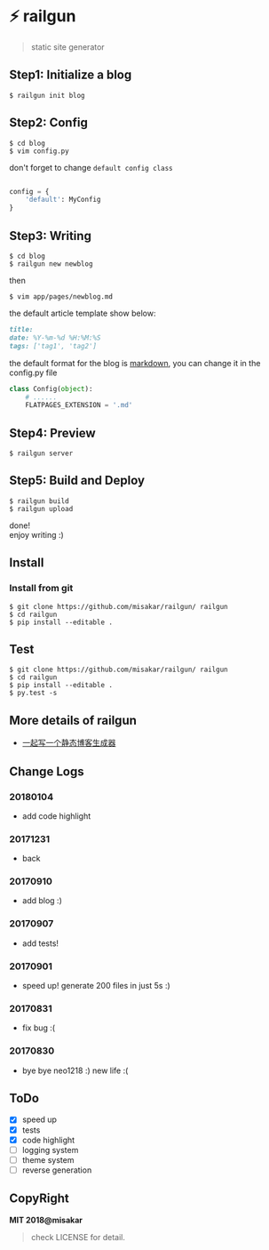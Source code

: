 # ⚡️ railgun

> static site generator

## Step1: Initialize a blog

```shell
$ railgun init blog
```

## Step2: Config

```shell
$ cd blog
$ vim config.py
```

don't forget to change ``default config class``
```python

config = {
    'default': MyConfig
}
```

## Step3: Writing

```shell
$ cd blog
$ railgun new newblog
```

then

```shell
$ vim app/pages/newblog.md
```

the default article template show below:

```markdown
title:
date: %Y-%m-%d %H:%M:%S
tags: ['tag1', 'tag2']
```

the default format for the blog is [markdown](https://guides.github.com/features/mastering-markdown/), you can change it in the config.py file

```python
class Config(object):
    # ......
    FLATPAGES_EXTENSION = '.md'
```

## Step4: Preview
```shell
$ railgun server
```

## Step5: Build and Deploy

```shell
$ railgun build
$ railgun upload
```

done! <br/>
enjoy writing :)

## Install

### Install from git

```shell
$ git clone https://github.com/misakar/railgun/ railgun
$ cd railgun
$ pip install --editable .
```

## Test

```shell
$ git clone https://github.com/misakar/railgun/ railgun
$ cd railgun
$ pip install --editable .
$ py.test -s
```

## More details of railgun

+ [一起写一个静态博客生成器]()

## Change Logs


### 20180104

+ add code highlight

<detail>

### 20171231

+ back

### 20170910

+ add blog :)

### 20170907

+ add tests!

### 20170901

+ speed up! generate 200 files in just 5s :)

### 20170831

+ fix bug :(

### 20170830

+ bye bye neo1218 :) new life :(

</detail>

## ToDo

+ [x] speed up
+ [x] tests
+ [x] code highlight
+ [ ] logging system
+ [ ] theme system
+ [ ] reverse generation

## CopyRight


**MIT 2018@misakar** <br/>

> check LICENSE for detail.
